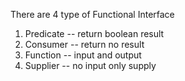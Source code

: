 
There are 4 type of Functional Interface

1) Predicate -- return boolean result
2) Consumer -- return no result
3) Function -- input and output
4) Supplier -- no input only supply